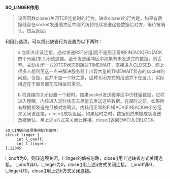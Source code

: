 **SO_LINGER作用**

> 设置函数close()关闭TCP连接时的行为。缺省close()的行为是，如果有数据残留在socket发送缓冲区中则系统将继续发送这些数据给对方，等待被确认，然后返回。

利用此选项，可以将此缺省行为设置为以下两种：

> a.立即关闭该连接，通过发送RST分组(而不是用正常的FIN|ACK|FIN|ACK四个分组)来关闭该连接。至于发送缓冲区中如果有未发送完的数据，则丢弃。主动关闭一方的TCP状态则跳过TIMEWAIT，直接进入CLOSED。网上很多人想利用这一点来解决服务器上出现大量的TIMEWAIT状态的socket的问题，但是，这并不是一个好主意，这种关闭方式的用途并不在这儿，实际用途在于服务器在应用层的需求。
>
> b.将连接的关闭设置一个超时。如果socket发送缓冲区中仍残留数据，进程进入睡眠，内核进入定时状态去尽量去发送这些数据。在超时之前，如果所有数据都发送完且被对方确认，内核用正常的FIN|ACK|FIN|ACK四个分组来关闭该连接，close()成功返回。如果超时之时，数据仍然未能成功发送及被确认，用上述a方式来关闭此连接。close()返回EWOULDBLOCK。

```
SO_LINGER选项使用如下结构：
struct linger {
     int l_onoff;
     int l_linger;
};12345
```

l_onoff为0，则该选项关闭，l_linger的值被忽略，close()用上述缺省方式关闭连接。
l_onoff非0，l_linger为0，close()用上述a方式关闭连接。
l_onoff非0，l_linger非0，close()用上述b方式关闭连接。